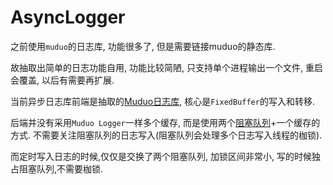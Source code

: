 # AsyncLogger

之前使用`muduo`的日志库, 功能很多了, 但是需要链接muduo的静态库. 

故抽取出简单的日志功能自用, 功能比较简陋, 只支持单个进程输出一个文件, 重启会覆盖, 以后有需要再扩展.

当前异步日志库前端是抽取的[Muduo日志库](https://github.com/chenshuo/muduo/tree/master/muduo/base), 核心是`FixedBuffer`的写入和转移.

后端并没有采用`Muduo Logger`一样多个缓存, 而是使用两个[阻塞队列](https://github.com/qicosmos/cosmos)+一个缓存的方式. 不需要关注阻塞队列的日志写入(阻塞队列会处理多个日志写入线程的枷锁).

而定时写入日志的时候,仅仅是交换了两个阻塞队列, 加锁区间非常小, 写的时候独占阻塞队列,不需要枷锁.
